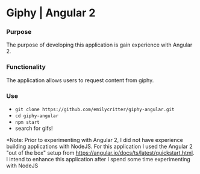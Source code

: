 # Giphy | Angular 2

### Purpose
The purpose of developing this application is gain experience with Angular 2.

### Functionality
The application allows users to request content from giphy.

### Use
* `git clone https://github.com/emilycritter/giphy-angular.git`
* `cd giphy-angular`
* `npm start`
* search for gifs!

*Note: Prior to experimenting with Angular 2, I did not have experience building applications with NodeJS. For this application I used the Angular 2 "out of the box" setup from https://angular.io/docs/ts/latest/quickstart.html. I intend to enhance this application after I spend some time experimenting with NodeJS
